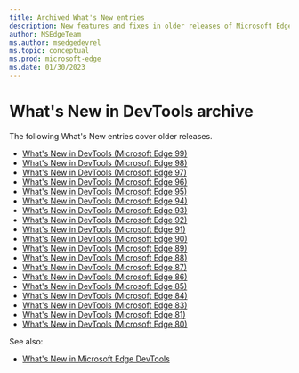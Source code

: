 ```yaml
---
title: Archived What's New entries
description: New features and fixes in older releases of Microsoft Edge DevTools.
author: MSEdgeTeam
ms.author: msedgedevrel
ms.topic: conceptual
ms.prod: microsoft-edge
ms.date: 01/30/2023
---
```

# What's New in DevTools archive

The following What's New entries cover older releases.

<!-- adjust placement and indent in toc.yml too -->

* [What's New in DevTools (Microsoft Edge 99)](2022/03/devtools.md)
* [What's New in DevTools (Microsoft Edge 98)](2022/02/devtools.md)
* [What's New in DevTools (Microsoft Edge 97)](2022/01/devtools.md)
* [What's New in DevTools (Microsoft Edge 96)](2021/11/devtools.md)
* [What's New in DevTools (Microsoft Edge 95)](2021/10/devtools.md)
* [What's New in DevTools (Microsoft Edge 94)](2021/09/devtools.md)
* [What's New in DevTools (Microsoft Edge 93)](2021/07/devtools.md)
* [What's New in DevTools (Microsoft Edge 92)](2021/05/devtools.md)
* [What's New in DevTools (Microsoft Edge 91)](2021/04/devtools.md)
* [What's New in DevTools (Microsoft Edge 90)](2021/02/devtools.md)
* [What's New in DevTools (Microsoft Edge 89)](2021/01/devtools.md)
* [What's New in DevTools (Microsoft Edge 88)](2020/11/devtools.md)
* [What's New in DevTools (Microsoft Edge 87)](2020/10/devtools.md)
* [What's New in DevTools (Microsoft Edge 86)](2020/08/devtools.md)
* [What's New in DevTools (Microsoft Edge 85)](2020/06/devtools.md)
* [What's New in DevTools (Microsoft Edge 84)](2020/05/devtools.md)
* [What's New in DevTools (Microsoft Edge 83)](2020/03/devtools.md)
* [What's New in DevTools (Microsoft Edge 81)](2020/01/devtools.md)
* [What's New in DevTools (Microsoft Edge 80)](2019/12/devtools.md)

See also:
* [What's New in Microsoft Edge DevTools](whats-new.md)
